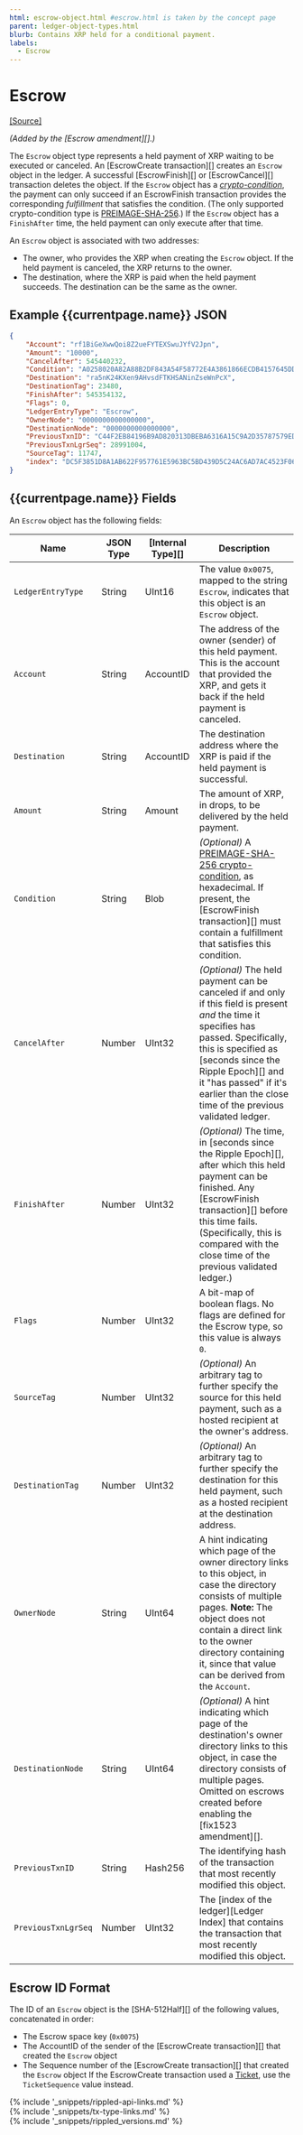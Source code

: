 ```yaml
---
html: escrow-object.html #escrow.html is taken by the concept page
parent: ledger-object-types.html
blurb: Contains XRP held for a conditional payment.
labels:
  - Escrow
---
```

# Escrow
[[Source]](https://github.com/ripple/rippled/blob/c6b6d82a754fe449cc533e18659df483c10a5c98/src/ripple/protocol/impl/LedgerFormats.cpp#L90-L101 "Source")

_(Added by the [Escrow amendment][].)_

The `Escrow` object type represents a held payment of XRP waiting to be executed or canceled. An [EscrowCreate transaction][] creates an `Escrow` object in the ledger. A successful [EscrowFinish][] or [EscrowCancel][] transaction deletes the object. If the ``Escrow`` object has a [_crypto-condition_](https://tools.ietf.org/html/draft-thomas-crypto-conditions-02), the payment can only succeed if an EscrowFinish transaction provides the corresponding _fulfillment_ that satisfies the condition. (The only supported crypto-condition type is [PREIMAGE-SHA-256](https://tools.ietf.org/html/draft-thomas-crypto-conditions-02#section-8.1).) If the `Escrow` object has a `FinishAfter` time, the held payment can only execute after that time.

An `Escrow` object is associated with two addresses:

- The owner, who provides the XRP when creating the `Escrow` object. If the held payment is canceled, the XRP returns to the owner.
- The destination, where the XRP is paid when the held payment succeeds. The destination can be the same as the owner.

## Example {{currentpage.name}} JSON

```json
{
    "Account": "rf1BiGeXwwQoi8Z2ueFYTEXSwuJYfV2Jpn",
    "Amount": "10000",
    "CancelAfter": 545440232,
    "Condition": "A0258020A82A88B2DF843A54F58772E4A3861866ECDB4157645DD9AE528C1D3AEEDABAB6810120",
    "Destination": "ra5nK24KXen9AHvsdFTKHSANinZseWnPcX",
    "DestinationTag": 23480,
    "FinishAfter": 545354132,
    "Flags": 0,
    "LedgerEntryType": "Escrow",
    "OwnerNode": "0000000000000000",
    "DestinationNode": "0000000000000000",
    "PreviousTxnID": "C44F2EB84196B9AD820313DBEBA6316A15C9A2D35787579ED172B87A30131DA7",
    "PreviousTxnLgrSeq": 28991004,
    "SourceTag": 11747,
    "index": "DC5F3851D8A1AB622F957761E5963BC5BD439D5C24AC6AD7AC4523F0640244AC"
}
```

## {{currentpage.name}} Fields

An `Escrow` object has the following fields:

| Name                | JSON Type | [Internal Type][] | Description            |
|---------------------|-----------|-----------|--------------------------------|
| `LedgerEntryType`   | String    | UInt16    | The value `0x0075`, mapped to the string `Escrow`, indicates that this object is an `Escrow` object. |
| `Account`           | String    | AccountID | The address of the owner (sender) of this held payment. This is the account that provided the XRP, and gets it back if the held payment is canceled. |
| `Destination`       | String    | AccountID | The destination address where the XRP is paid if the held payment is successful. |
| `Amount`            | String    | Amount    | The amount of XRP, in drops, to be delivered by the held payment. |
| `Condition`         | String    | Blob      | _(Optional)_ A [PREIMAGE-SHA-256 crypto-condition](https://tools.ietf.org/html/draft-thomas-crypto-conditions-02#section-8.1), as hexadecimal. If present, the [EscrowFinish transaction][] must contain a fulfillment that satisfies this condition. |
| `CancelAfter`       | Number    | UInt32    | _(Optional)_ The held payment can be canceled if and only if this field is present _and_ the time it specifies has passed. Specifically, this is specified as [seconds since the Ripple Epoch][] and it "has passed" if it's earlier than the close time of the previous validated ledger. |
| `FinishAfter`       | Number    | UInt32    | _(Optional)_ The time, in [seconds since the Ripple Epoch][], after which this held payment can be finished. Any [EscrowFinish transaction][] before this time fails. (Specifically, this is compared with the close time of the previous validated ledger.) |
| `Flags`             | Number    | UInt32    | A bit-map of boolean flags. No flags are defined for the Escrow type, so this value is always `0`. |
| `SourceTag`         | Number    | UInt32    | _(Optional)_ An arbitrary tag to further specify the source for this held payment, such as a hosted recipient at the owner's address. |
| `DestinationTag`    | Number    | UInt32    | _(Optional)_ An arbitrary tag to further specify the destination for this held payment, such as a hosted recipient at the destination address. |
| `OwnerNode`         | String    | UInt64    | A hint indicating which page of the owner directory links to this object, in case the directory consists of multiple pages. **Note:** The object does not contain a direct link to the owner directory containing it, since that value can be derived from the `Account`. |
| `DestinationNode`   | String    | UInt64    | _(Optional)_ A hint indicating which page of the destination's owner directory links to this object, in case the directory consists of multiple pages. Omitted on escrows created before enabling the [fix1523 amendment][]. |
| `PreviousTxnID`     | String    | Hash256   | The identifying hash of the transaction that most recently modified this object. |
| `PreviousTxnLgrSeq` | Number    | UInt32    | The [index of the ledger][Ledger Index] that contains the transaction that most recently modified this object. |


## Escrow ID Format

The ID of an `Escrow` object is the [SHA-512Half][] of the following values, concatenated in order:

* The Escrow space key (`0x0075`)
* The AccountID of the sender of the [EscrowCreate transaction][] that created the `Escrow` object
* The Sequence number of the [EscrowCreate transaction][] that created the `Escrow` object
    If the EscrowCreate transaction used a [Ticket](tickets.html), use the `TicketSequence` value instead.

<!--{# common link defs #}-->
{% include '_snippets/rippled-api-links.md' %}			
{% include '_snippets/tx-type-links.md' %}			
{% include '_snippets/rippled_versions.md' %}
